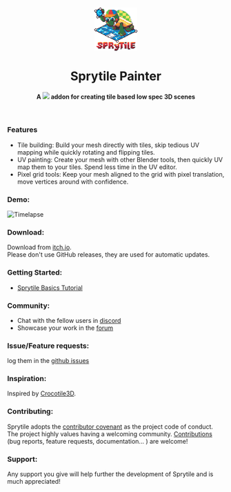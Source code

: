 <p align="center">
    <img src="sprytile-logo.png?raw=true" height="100px"/>
    <h1 align="center">Sprytile Painter</h1>
    <h4 align="center">
        A <img src="https://download.blender.org/institute/logos/blender-socket.png" height="20px"/> addon for creating tile based low spec 3D scenes
    </h4>
  <br>
</p>

### Features

* Tile building: Build your mesh directly with tiles, skip tedious UV mapping while quickly rotating and flipping tiles.
* UV painting: Create your mesh with other Blender tools, then quickly UV map them to your tiles. Spend less time in the UV editor.
* Pixel grid tools: Keep your mesh aligned to the grid with pixel translation, move vertices around with confidence.

### Demo:

![Timelapse](https://img.itch.io/aW1hZ2UvOTg5NjYvNTE3NTczLmdpZg==/250x600/mDFwN0.gif)

### Download:

Download from [itch.io](https://chemikhazi.itch.io/sprytile). <br>
Please don't use GitHub releases, they are used for automatic updates.

### Getting Started:

* [Sprytile Basics Tutorial](https://youtu.be/-ezYZgMp-R0)

### Community:

* Chat with the fellow users in [discord](https://discordapp.com/invite/Xj4Bc4U)
* Showcase your work in the [forum](https://chemikhazi.itch.io/sprytile/community)

### Issue/Feature requests:

log them in the [github issues](https://github.com/Sprytile/Sprytile/issues) 

### Inspiration:

Inspired by [Crocotile3D](http://www.crocotile3d.com/). 

### Contributing:

Sprytile adopts the [contributor covenant](CodeOfConduct.md) as the project code of conduct. The project highly values having a welcoming community. [Contributions](contributing.md) (bug reports, feature requests, documentation... ) are welcome!

### Support:

Any support you give will help further the development of Sprytile and is much appreciated!
